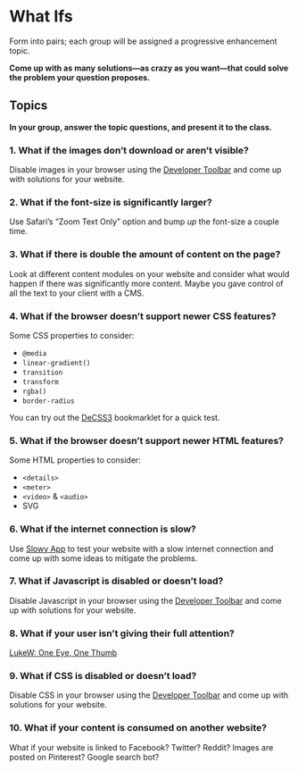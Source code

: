 # What Ifs

Form into pairs; each group will be assigned a progressive enhancement topic.

**Come up with as many solutions—as crazy as you want—that could solve the problem your question proposes.**

## Topics

**In your group, answer the topic questions, and present it to the class.**

### 1. What if the images don’t download or aren’t visible?

Disable images in your browser using the [Developer Toolbar](http://chrispederick.com/work/web-developer/) and come up with solutions for your website.

### 2. What if the font-size is significantly larger?

Use Safari’s “Zoom Text Only” option and bump *up* the font-size a couple time.

### 3. What if there is double the amount of content on the page?

Look at different content modules on your website and consider what would happen if there was significantly more content. Maybe you gave control of all the text to your client with a CMS.

### 4. What if the browser doesn’t support newer CSS features?

Some CSS properties to consider:

- `@media`
- `linear-gradient()`
- `transition`
- `transform`
- `rgba()`
- `border-radius`

You can try out the [DeCSS3](http://davatron5000.github.io/deCSS3/) bookmarklet for a quick test.

### 5. What if the browser doesn’t support newer HTML features?

Some HTML properties to consider:

- `<details>`
- `<meter>`
- `<video>` & `<audio>`
- SVG

### 6. What if the internet connection is slow?

Use [Slowy App](http://slowyapp.com/) to test your website with a slow internet connection and come up with some ideas to mitigate the problems.

### 7. What if Javascript is disabled or doesn’t load?

Disable Javascript in your browser using the [Developer Toolbar](http://chrispederick.com/work/web-developer/) and come up with solutions for your website.

### 8. What if your user isn’t giving their full attention?

[LukeW: One Eye, One Thumb](http://www.lukew.com/ff/entry.asp?1664)

### 9. What if CSS is disabled or doesn’t load?

Disable CSS in your browser using the [Developer Toolbar](http://chrispederick.com/work/web-developer/) and come up with solutions for your website.

### 10. What if your content is consumed on another website?

What if your website is linked to Facebook? Twitter? Reddit? Images are posted on Pinterest? Google search bot?
